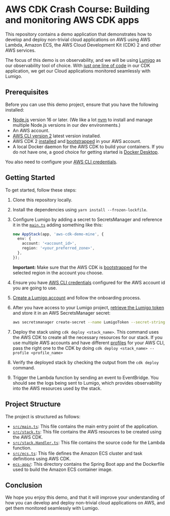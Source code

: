# AWS CDK Crash Course: Building and monitoring AWS CDK apps

This repository contains a demo application that demonstrates how to develop and deploy non-trivial cloud applications on AWS using AWS Lambda, Amazon ECS, the AWS Cloud Development Kit (CDK) 2 and other AWS services. 

The focus of this demo is on observability, and we will be using [Lumigo](https://lumigo.io) as our observability tool of choice. With [just one line of code](https://github.com/lumigo-io/aws-cdk-demo-taimos/blob/439eff3cbb067781170a99046e57c0f8841f63d0/src/main.ts#L22) in our CDK application, we get our Cloud applications monitored seamlessly with Lumigo.

## Prerequisites
Before you can use this demo project, ensure that you have the following installed:

- [Node.js](https://nodejs.org/) version 16 or later. (We like a lot [nvm](https://github.com/nvm-sh/nvm) to install and manage multiple Node.js versions in our dev environments.)
- An AWS account.
- [AWS CLI version 2](https://docs.aws.amazon.com/cli/latest/userguide/getting-started-install.html) latest version installed.
- AWS CDK 2 [installed](https://docs.aws.amazon.com/cdk/v2/guide/getting_started.html) and [bootstrapped](https://docs.aws.amazon.com/cdk/v2/guide/bootstrapping.html) in your AWS account.
- A local Docker daemon for the AWS CDK to build your containers. If you do not have one, a good choice for getting started is [Docker Desktop](https://www.docker.com/products/docker-desktop/).

You also need to configure your [AWS CLI credentials](https://docs.aws.amazon.com/cli/latest/userguide/cli-configure-files.html).

## Getting Started
To get started, follow these steps:

1. Clone this repository locally.
2. Install the dependencies using `yarn install --frozen-lockfile`.
3. Configure Lumigo by adding a secret to SecretsManager and reference it in the [`main.ts`](./src/main.ts) adding something like this:

   ```typescript
   new AppStack(app, 'aws-cdk-demo-mine', {
     env: {
       account: '<account_id>',
       region: '<your_preferred_zone>',
     },
   });
   ```

   **Important:** Make sure that the AWS CDK is [bootstrapped](https://docs.aws.amazon.com/cdk/v2/guide/bootstrapping.html) for the selected region in the account you choose.

4. Ensure you have [AWS CLI credentials](https://docs.aws.amazon.com/cli/latest/userguide/cli-configure-files.html) configured for the AWS account id you are going to use.
5. [Create a Lumigo account](https://platform.lumigo.io/auth/signup) and follow the onboarding process.
6. After you have access to your Lumigo project, [retrieve the Lumigo token](https://docs.lumigo.io/docs/lumigo-tokens) and store it in an AWS SecretsManager secret:

   ```sh
   aws secretsmanager create-secret --name LumigoToken --secret-string <LumigoToken>
   ```

7. Deploy the stack using `cdk deploy <stack_name>`. This command uses the AWS CDK to create all the necessary resources for our stack. If you use multiple AWS accounts and have different [profiles](https://docs.aws.amazon.com/cli/latest/userguide/cli-configure-files.html#cli-configure-files-using-profiles) for your AWS CLI, pass the right one to the CDK by doing `cdk deploy <stack_name> --profile <profile_name> `
8. Verify the deployed stack by checking the output from the `cdk deploy` command.
9. Trigger the Lambda function by sending an event to EventBridge. You should see the logs being sent to Lumigo, which provides observability into the AWS resources used by the stack.

## Project Structure
The project is structured as follows:

- [`src/main.ts`](./src/main.ts): This file contains the main entry point of the application.
- [`src/stack.ts`](./src/stack.ts): This file contains the AWS resources to be created using the AWS CDK.
- [`src/stack.Handler.ts`](./src/stack.Handler.ts): This file contains the source code for the Lambda function.
- [`src/ecs.ts`](./src/ecs.ts): This file defines the Amazon ECS cluster and task definitions using AWS CDK.
- [`ecs-app/`](./ecs-app/): This directory contains the Spring Boot app and the Dockerfile used to build the Amazon ECS container image.

## Conclusion
We hope you enjoy this demo, and that it will improve your understanding of how you can develop and deploy non-trivial cloud applications on AWS, and get them monitored seamlessly with Lumigo.
